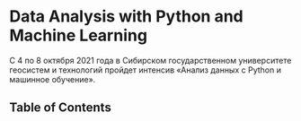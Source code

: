 # Data Analysis with Python and Machine Learning
С 4 по 8 октября 2021 года в Сибирском государственном университете геосистем и технологий пройдет интенсив «Анализ данных с Python и машинное обучение».

## Table of Contents